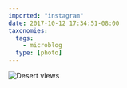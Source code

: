 ```yaml
---
imported: "instagram"
date: 2017-10-12 17:34:51-08:00
taxonomies:
  tags:
    - microblog
  type: [photo]
---
```

![Desert views](/media/images/photos/2017/10/cc62aa13a632d061f30f236550853923.jpg)

